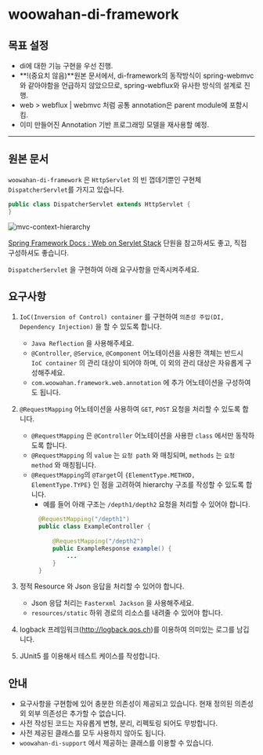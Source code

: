 # woowahan-di-framework

## 목표 설정
* di에 대한 기능 구현을 우선 진행.
* **!(중요치 않음)**원본 문서에서, di-framework의 동작방식이 spring-webmvc 와 같아야함을 언급하지 않았으므로, spring-webflux와 유사한 방식의 설계로 진행.
* web > webflux | webmvc 처럼 공통 annotation은 parent module에 포함시킴.
* 이미 만들어진 Annotation 기반 프로그래밍 모델을 재사용할 예정.




---
## 원본 문서 
`woowahan-di-framework` 은 `HttpServlet` 의 빈 껍데기뿐인 구현체 `DispatcherServlet`를 가지고 있습니다.

```java
public class DispatcherServlet extends HttpServlet {
}
```

![mvc-context-hierarchy](https://docs.spring.io/spring/docs/current/spring-framework-reference/images/mvc-context-hierarchy.png)

[Spring Framework Docs : Web on Servlet Stack](https://docs.spring.io/spring/docs/current/spring-framework-reference/web.html#mvc) 단원을 참고하셔도 좋고, 직접 구성하셔도 좋습니다.

`DispatcherServlet` 을 구현하여 아래 요구사항을 만족시켜주세요.

## 요구사항

1. `IoC(Inversion of Control) container` 를 구현하여 `의존성 주입(DI, Dependency Injection)` 을 할 수 있도록 합니다.
    - `Java Reflection` 을 사용해주세요.
    - `@Controller`, `@Service`, `@Component` 어노테이션을 사용한 객체는 반드시 `IoC container` 의 관리 대상이 되어야 하며, 이 외의 관리 대상은 자유롭게 구성해주세요.
    - `com.woowahan.framework.web.annotation` 에 추가 어노테이션을 구성하여도 됩니다.
    
2. `@RequestMapping` 어노테이션을 사용하여 `GET`, `POST` 요청을 처리할 수 있도록 합니다.
    - `@RequestMapping` 은 `@Controller` 어노테이션을 사용한 `class` 에서만 동작하도록 합니다.
    - `@RequestMapping` 의 `value` 는 `요청 path` 와 매칭되며, `methods` 는 `요청 method` 와 매칭됩니다.
    - `@RequestMapping`의 `@Target`이 `{ElementType.METHOD, ElementType.TYPE}` 인 점을 고려하여 hierarchy 구조를 작성할 수 있도록 합니다.
        - 예를 들어 아래 구조는 `/depth1/depth2` 요청을 처리할 수 있어야 합니다.
        ```java
          @RequestMapping("/depth1")
          public class ExampleController {
              
              @RequestMapping("/depth2")
              public ExampleResponse example() {
                  ...
              }       
          }
        ```
    
3. 정적 Resource 와 Json 응답을 처리할 수 있어야 합니다.
    - Json 응답 처리는 `Fasterxml Jackson` 을 사용해주세요.
    - `resources/static` 하위 경로의 리소스를 내려줄 수 있어야 합니다. 

4. logback 프레임워크(http://logback.qos.ch)를 이용하여 의미있는 로그를 남깁니다.
5. JUnit5 를 이용해서 테스트 케이스를 작성합니다.

## 안내

- 요구사항을 구현함에 있어 충분한 의존성이 제공되고 있습니다. 현재 정의된 의존성 외 외부 의존성은 추가할 수 없습니다.
- 사전 작성된 코드는 자유롭게 변형, 분리, 리펙토링 되어도 무방합니다.
- 사전 제공된 클래스를 모두 사용하지 않아도 됩니다.
- `woowahan-di-support` 에서 제공하는 클래스를 이용할 수 있습니다.